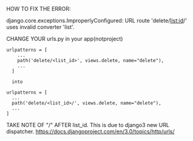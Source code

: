 HOW TO FIX THE ERROR:

django.core.exceptions.ImproperlyConfigured: URL route 'delete/<list:id>/' uses invalid converter 'list'.


CHANGE YOUR urls.py in your app(notproject)

    urlpatterns = [
        ...
        path('delete/<list_id>', views.delete, name="delete"),
        ...
      ]
      
      into

    urlpatterns = [
      ...
      path('delete/<list_id>/', views.delete, name="delete"),
      ...
    ]
    
TAKE NOTE OF "/" AFTER list_id. This is due to django3 new URL dispatcher. https://docs.djangoproject.com/en/3.0/topics/http/urls/
    
    
    
